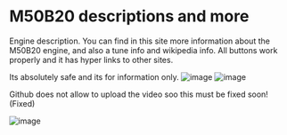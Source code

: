 # M50B20 descriptions and more
Engine description. 
You can find in this site more information about the M50B20 engine, and also a tune info and wikipedia info.
All buttons work properly and it has hyper links to other sites.


Its absolutely safe and its for information only.
![image](https://github.com/yordantankov/basic_website/assets/94921040/34676909-1f74-483c-9bec-c29fd0678829)
![image](https://github.com/yordantankov/basic_website/assets/94921040/714fdb5f-c486-43c0-affc-5788c6ca73a9)

Github does not allow to upload the video soo this must be fixed soon! (Fixed)


![image](https://github.com/yordantankov/basic_website/assets/94921040/3329b756-93eb-44fd-aa0c-37e503ce17cd)


